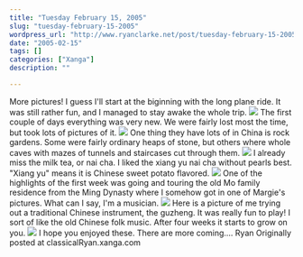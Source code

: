 ```yaml
---
title: "Tuesday February 15, 2005"
slug: "tuesday-february-15-2005"
wordpress_url: "http://www.ryanclarke.net/post/tuesday-february-15-2005/"
date: "2005-02-15"
tags: []
categories: ["Xanga"]
description: ""

---
```


More pictures!
 I guess I'll start at the biginning with the long plane ride. It was still rather fun, and I managed to stay awake the whole trip.
 ![](http://img.photobucket.com/albums/v300/classicalRyan/China/LongPlaneRide.jpg)
 The first couple of days everything was very new. We were fairly lost most the time, but took lots of pictures of it.
 ![](http://img.photobucket.com/albums/v300/classicalRyan/China/TypicalTourists.jpg)
 One thing they have lots of in China is rock gardens. Some were fairly ordinary heaps of stone, but others where whole caves with mazes of tunnels and staircases cut through them.
 ![](http://img.photobucket.com/albums/v300/classicalRyan/China/RockGarden.jpg)
 I already miss the milk tea, or nai cha. I liked the xiang yu nai cha without pearls best. "Xiang yu" means it is Chinese sweet potato flavored.
 ![](http://img.photobucket.com/albums/v300/classicalRyan/China/MilkTea.jpg)
 One of the highlights of the first week was going and touring the old Mo family residence from the Ming Dynasty where I somehow got in one of Margie's pictures. What can I say, I'm a musician.
 ![](http://img.photobucket.com/albums/v300/classicalRyan/China/OldSweetSong.jpg)
 Here is a picture of me trying out a traditional Chinese instrument, the guzheng. It was really fun to play! I sort of like the old Chinese folk music. After four weeks it starts to grow on you.
 ![](http://img.photobucket.com/albums/v300/classicalRyan/China/Guangdong.jpg)
 I hope you enjoyed these. There are more coming....
 Ryan
Originally posted at classicalRyan.xanga.com
